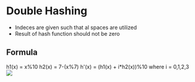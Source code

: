 # Double Hashing
* Indeces are given such that al spaces are utilized
* Result of hash function should not be zero 

## Formula
h1(x) = x%10
h2(x) = 7-(x%7)
h'(x) = (h1(x) + i*h2(x))%10 where i = 0,1,2,3
![](https://cdn.discordapp.com/attachments/763862219649450025/1046765660971217016/image.png)